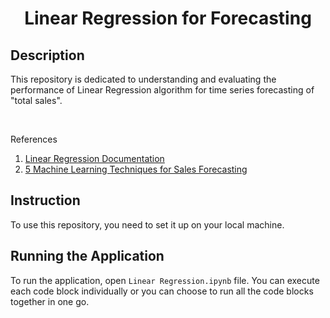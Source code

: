 <h1 align="center">
    <b>Linear Regression for Forecasting</b> 
<br>
</h1>

## Description
This repository is dedicated to understanding and evaluating the performance of Linear Regression algorithm for time series forecasting of "total sales".

<br>

References
1. <a href='https://scikit-learn.org/stable/modules/generated/sklearn.linear_model.LinearRegression.html#examples-using-sklearn-linear-model-linearregression'>Linear Regression Documentation</a>
2. <a href='https://towardsdatascience.com/5-machine-learning-techniques-for-sales-forecasting-598e4984b109'>5 Machine Learning Techniques for Sales Forecasting</a>

## Instruction
To use this repository, you need to set it up on your local machine.
 
## Running the Application
To run the application, open ```Linear Regression.ipynb``` file. You can execute each code block individually or you can choose to run all the code blocks together in one go.


